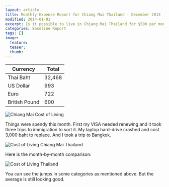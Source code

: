 ```yaml
---
layout: article
title: Monthly Expense Report for Chiang Mai Thailand - December 2013
modified: 2014-01-01
excerpt: Is it possible to live in Chiang Mai Thailand for $500 per month? Check out the Baseline Report and find out.
categories: Baseline Report
tags: []
image:
  feature:
  teaser:
  thumb:
---
```


|Currency      |Total |
|--------------|------|
|Thai Baht     |32,468|
|US Dollar     |993   |
|Euro          |722   |
|British Pound |600   |

![Chiang Mai Cost of Living](http://bradonomics.com/baseline-report-december-2013/Chiang-Mai-Spending-Graph-Dec-2013.jpg)

Things were spendy this month. First my VISA needed renewing and it took three trips to immigration to sort it. My laptop hard-drive crashed and cost 3,000 baht to replace. And I took a trip to Bangkok.

![Cost of Living Chiang Mai Thailand](http://bradonomics.com/baseline-report-december-2013/Chiang-Mai-Spending-Category-List-Dec-2013.jpg)

Here is the month-by-month comparison:

![Cost of Living Thailand](http://bradonomics.com/baseline-report-december-2013/Average-Expense-Chiang-Mai-Dec-2013.jpg)

You can see the jumps in some categories as mentioned above. But the average is still looking good.